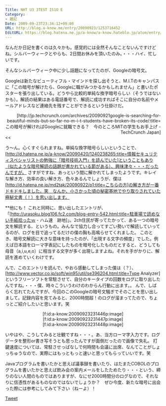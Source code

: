 ```yaml
---
Title: NHT U3 3TEST IS1O E
Category:
- 雑記
Date: 2009-09-23T23:34:12+09:00
URL: http://blog.a-know.me/entry/20090923/1253716452
EditURL: https://blog.hatena.ne.jp/a-know/a-know.hateblo.jp/atom/entry/12921228815727979949
---
```


なんだか日記を書くのは久々かも。感覚的には全然そんなことないんですけどね。シルバーウィークとやらも、2日間お休みを頂いたのみ。・・・ハイ、忙しいです。

そんなシルバーウィーク中に少し話題になってたのが、Googleの暗号文。

>>
Googleは新たなビューティフル・マインドを探し出そうと、M.I.Tのキャンパスに「この暗号が解けたら、Googleに職がみつかるかもしれません」と書いたポスターを張り出している。どうやら比較的単純な換字暗号らしい（そうではないかも）。解読の結果はある電話番号で、解読に成功すればそこに自分の名前やメールアドレスなど連絡先を残すことができるという仕掛けだ。
<div align=right>[http://jp.techcrunch.com/archives/20090921google-is-searching-for-beautiful-minds-but-so-far-no-m-i-t-students-have-broken-its-code/:title=この暗号が解ければGoogleに就職できる？　今のところMITの学生もお手上げ - TechCrunch Japan]</div>
<<

う〜ん。心くすぐられますね。単純な換字暗号らしいということで、[http://d.hatena.ne.jp/a-know/20090420/1240238265:title=情報セキュリティスペシャリストの勉強に「暗号技術入門」を読んでいた]ということもあり（似たような暗号解読の話題が書かれている節がある）、興味津々・・・だったんですが。
さすがですね、あっという間に解かれてしまったようです。キレイな解き方、効率の良い解き方、色々あるんでしょうが、僕は[http://d.hatena.ne.jp/md2tak/20090922/p1:title=こちらの方]の解き方が一番ドキドキしました。笑　なんか、小さかった頃の秘密基地でやり取りされていた極秘文書（！）を思い出します。


**他にも！
これと同時に、思い出したエントリが、「[http://urasoku.blog106.fc2.com/blog-entry-542.html:title=駐車場で読めない手紙拾ったｗ - ハム速　跡地]」。2ch住民が寄ってたかって、ある一つの暗号文を解読する、というもの。みんなで協力し合ってすごい勢いで解読していってるのが、ログを目で追ってるだけの僕の胸も高鳴らせてくれました。
このとき、暗号文解読に大きな意味を持ったのが、「出現する文字の頻度」でした。例えば日本語をローマ字表記にしたものを暗号化したものだとすると、どうしても母音（a,i,u,e,o）に相当する文字が多く出現しますよね。それを手がかりに、解読を進めていくわけです。

んで、このエントリを読んで、やおら感動してしまった僕は（？）、[http://www.vector.co.jp/soft/win95/util/se396204.html:title=Type Analyzer]というフリーソフトを常駐させて、自分のキータイプの回数をログに取り出したんですね。・・・僕、時々こういうわけのわからん行動に出ます。。
んで、しばらく忘れてたんですが、今回のこのGoogleの暗号文騒ぎでそのことを思い出しまして。記録内容を見てみると、2000時間超！のログが溜まってたので、ちょっとご紹介したいと思います。笑


<div align=center>[f:id:a-know:20090923231446p:image]</div>
<div align=center>[f:id:a-know:20090923231447p:image]</div>
<div align=center>[f:id:a-know:20090923231448p:image]</div>


いやはや、こうしてみると壮観ですね・・・。あ、当方ローマ字入力です。ログデータを整形or書き写そうとも思ったんですが面倒だったので画像で失礼。
打鍵速度については、常駐させっぱなしで何時間も会議に出席、なんてことがしょっちゅうなので、実際にはもっともっと速いと思ってもらっていいです。笑

Javaプログラムを書いたかと思えば議事録を書いたり、はたまたCOBOLのプログラムを書いたかと思えば飲み会の案内メールをしたためたり・・・という、締りのない人間のものではありますが、なにせ2000時間分のログなので、それなりに信憑性があるものなのではないでしょうか？　ぜひ今度、新たな暗号に出会った際には参考にしてみて下さい（ねーよ）！


<a href="http://twitter.com/share" class="twitter-share-button" data-count="horizontal" data-via="a_know" data-related="CDiT_info" data-lang="ja">Tweet</a><script type="text/javascript" src="http://platform.twitter.com/widgets.js"></script>
